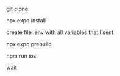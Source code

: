git clone 

npx expo install 

create file .env with all variables that I sent

npx expo prebuild 

npm run ios

wait